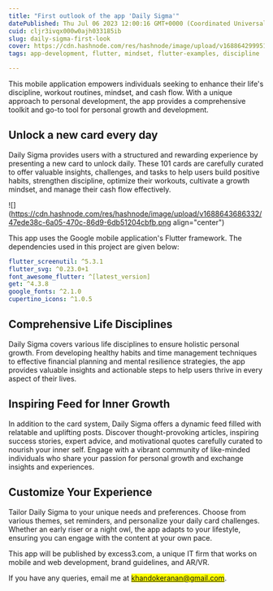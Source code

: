```yaml
---
title: "First outlook of the app 'Daily Sigma'"
datePublished: Thu Jul 06 2023 12:00:16 GMT+0000 (Coordinated Universal Time)
cuid: cljr3ivqx000w0ajh033185ib
slug: daily-sigma-first-look
cover: https://cdn.hashnode.com/res/hashnode/image/upload/v1688642999510/8a3c6fce-22f6-481e-abe0-a680b26fe282.png
tags: app-development, flutter, mindset, flutter-examples, discipline

---
```


This mobile application empowers individuals seeking to enhance their life's discipline, workout routines, mindset, and cash flow. With a unique approach to personal development, the app provides a comprehensive toolkit and go-to tool for personal growth and development.

## Unlock a new card every day

Daily Sigma provides users with a structured and rewarding experience by presenting a new card to unlock daily. These 101 cards are carefully curated to offer valuable insights, challenges, and tasks to help users build positive habits, strengthen discipline, optimize their workouts, cultivate a growth mindset, and manage their cash flow effectively.

![](https://cdn.hashnode.com/res/hashnode/image/upload/v1688643686332/47ede38c-6a05-470c-86d9-6db51204cbfb.png align="center")

This app uses the Google mobile application's Flutter framework. The dependencies used in this project are given below:

```yaml
flutter_screenutil: ^5.3.1
flutter_svg: ^0.23.0+1
font_awesome_flutter: ^[latest_version]
get: ^4.3.8
google_fonts: ^2.1.0
cupertino_icons: ^1.0.5
```

## Comprehensive Life Disciplines

Daily Sigma covers various life disciplines to ensure holistic personal growth. From developing healthy habits and time management techniques to effective financial planning and mental resilience strategies, the app provides valuable insights and actionable steps to help users thrive in every aspect of their lives.

## Inspiring Feed for Inner Growth

In addition to the card system, Daily Sigma offers a dynamic feed filled with relatable and uplifting posts. Discover thought-provoking articles, inspiring success stories, expert advice, and motivational quotes carefully curated to nourish your inner self. Engage with a vibrant community of like-minded individuals who share your passion for personal growth and exchange insights and experiences.

## Customize Your Experience

Tailor Daily Sigma to your unique needs and preferences. Choose from various themes, set reminders, and personalize your daily card challenges. Whether an early riser or a night owl, the app adapts to your lifestyle, ensuring you can engage with the content at your own pace.

This app will be published by excess3.com, a unique IT firm that works on mobile and web development, brand guidelines, and AR/VR.

If you have any queries, email me at <mark>khandokeranan@gmail.com</mark>.